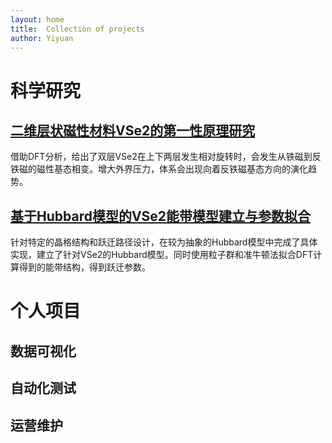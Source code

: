 ```yaml
---
layout: home
title:  Collection of projects
author: Yiyuan
---
```


# 科学研究

## [二维层状磁性材料VSe2的第一性原理研究](./research/VSe2_Ab_initio)
借助DFT分析，给出了双层VSe2在上下两层发生相对旋转时，会发生从铁磁到反铁磁的磁性基态相变。增大外界压力，体系会出现向着反铁磁基态方向的演化趋势。

## [基于Hubbard模型的VSe2能带模型建立与参数拟合](./research/VSe2_Hubbard_Model.md)
针对特定的晶格结构和跃迁路径设计，在较为抽象的Hubbard模型中完成了具体实现，建立了针对VSe2的Hubbard模型。同时使用粒子群和准牛顿法拟合DFT计算得到的能带结构，得到跃迁参数。
# 个人项目

## 数据可视化

## 自动化测试

## 运营维护